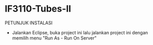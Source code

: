 IF3110-Tubes-II
===============
PETUNJUK INSTALASI

- Jalankan Eclipse, buka project ini lalu jalankan project ini dengan memilih menu "Run As - Run On Server"
